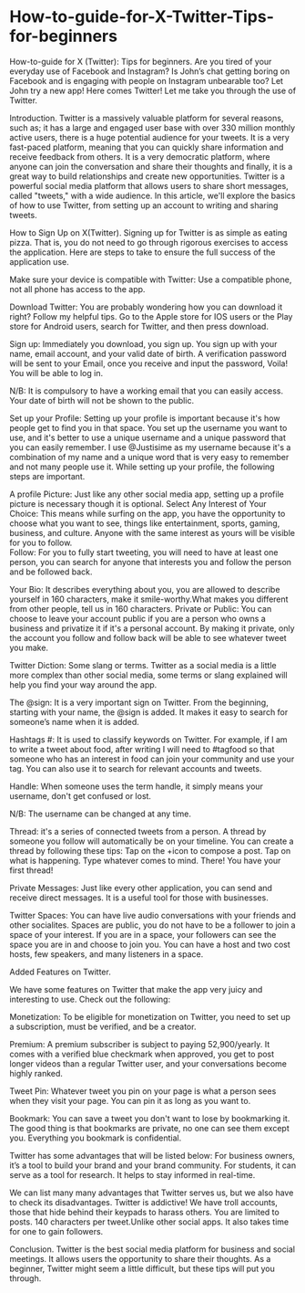# How-to-guide-for-X-Twitter-Tips-for-beginners
How-to-guide for X (Twitter): Tips for beginners.
   Are you tired of your everyday use of Facebook and Instagram? Is John’s chat getting boring on Facebook and is engaging with people on Instagram unbearable too? Let John try a new app! Here comes Twitter! Let me take you through the use of Twitter.
 
 
Introduction.
Twitter is a massively valuable platform for several reasons, such as; it has a large and engaged user base with over 330 million monthly active users, there is a huge potential audience for your tweets. It is a very fast-paced platform, meaning that you can quickly share information and receive feedback from others. It is a very democratic platform, where anyone can join the conversation and share their thoughts and finally, it is a great way to build relationships and create new opportunities. Twitter is a powerful social media platform that allows users to share short messages, called "tweets," with a wide audience. In this article, we'll explore the basics of how to use Twitter, from setting up an account to writing and sharing tweets.

How to Sign Up on X(Twitter).
Signing up for Twitter is as simple as eating pizza. That is, you do not need to go through rigorous exercises to access the application. Here are steps to take to ensure the full success of the application use.
 
Make sure your device is compatible with Twitter: Use a compatible phone, not all phone has access to the app.

Download Twitter: You are probably wondering how you can download it right? Follow my helpful tips. Go to the Apple store for IOS users or the Play store for Android users, search for Twitter, and then press download.
 


 
Sign up: Immediately you download, you sign up. You sign up with your name, email account, and your valid date of birth. A verification password will be sent to your Email, once you receive and input the password, Voila! You will be able to log in. 

N/B: It is compulsory to have a working email that you can easily access. Your date of birth will not be shown to the public.


Set up your Profile: Setting up your profile is important because it's how people get to find you in that space. You set up the username you want to use, and it's better to use a unique username and a unique password that you can easily remember. I use @Justisime as my username because it's a combination of my name and a unique word that is very easy to remember and not many people use it. While setting up your profile, the following steps are important. 

A profile Picture: Just like any other social media app, setting up a profile picture is necessary though it is optional.
Select Any Interest of Your Choice: This means while surfing on the app, you have the opportunity to choose what you want to see, things like entertainment, sports, gaming, business, and culture. Anyone with the same interest as yours will be visible for you to follow.  
Follow: For you to fully start tweeting, you will need to have at least one person, you can search for anyone that interests you and follow the person and be followed back. 

Your Bio: It describes everything about you, you are allowed to describe yourself in 160 characters, make it smile-worthy.What makes you different from other people, tell us in 160 characters.
Private or Public: You can choose to leave your account public if you are a person who owns a business and privatize it if it's a personal account. By making it private, only the account you follow and follow back will be able to see whatever tweet you make.


Twitter Diction: Some slang or terms.
Twitter as a social media is a little more complex than other social media, some terms or slang explained will help you find your way around the app.
 
The @sign: It is a very important sign on Twitter. From the beginning, starting with your name, the @sign is added. It makes it easy to search for someone’s name when it is added.

Hashtags #: It is used to classify keywords on Twitter. For example, if I am to write a tweet about food, after writing I will need to #tagfood so that someone who has an interest in food can join your community and use your tag. You can also use it to search for relevant accounts and tweets.

Handle: When someone uses the term handle, it simply means your username, don't get confused or lost. 

N/B: The username can be changed at any time.

Thread: it's a series of connected tweets from a person. A thread by someone you follow will automatically be on your timeline. You can create a thread by following these tips:
Tap on the +icon to compose a post.
Tap on what is happening.
Type whatever comes to mind.
There! You have your first thread!
 
Private Messages: Just like every other application, you can send and receive direct messages. It is a useful tool for those with businesses.

Twitter Spaces: You can have live audio conversations with your friends and other socialites. Spaces are public, you do not have to be a follower to join a space of your interest. If you are in a space, your followers can see the space you are in and choose to join you. You can have a host and two cost hosts, few speakers, and many listeners in a space.




Added Features on Twitter.

We have some features on Twitter that make the app very juicy and interesting to use. Check out the following:

 
Monetization: To be eligible for monetization on Twitter, you need to set up a subscription, must be verified, and be a creator.  

Premium: A premium subscriber is subject to paying 52,900/yearly. It comes with a verified blue checkmark when approved, you get to post longer videos than a regular Twitter user, and your conversations become highly ranked.

Tweet Pin: Whatever tweet you pin on your page is what a person sees when they visit your page.  You can pin it as long as you want to.

Bookmark: You can save a tweet you don't want to lose by bookmarking it. The good thing is that bookmarks are private, no one can see them except you. Everything you bookmark is confidential.


 Twitter has some advantages that will be listed below:
For business owners, it’s a tool to build your brand and your brand community.
For students, it can serve as a tool for research.
It helps to stay informed in real-time.

We can list many many advantages that Twitter serves us, but we also have to check its disadvantages.
Twitter is addictive! 
We have troll accounts, those that hide behind their keypads to harass others.
You are limited to posts. 140 characters per tweet.Unlike other social apps.
It also takes time for one to gain followers.



Conclusion.
Twitter is the best social media platform for business and social meetings. It allows users the opportunity to share their thoughts. As a beginner, Twitter might seem a little difficult, but these tips will put you through.


